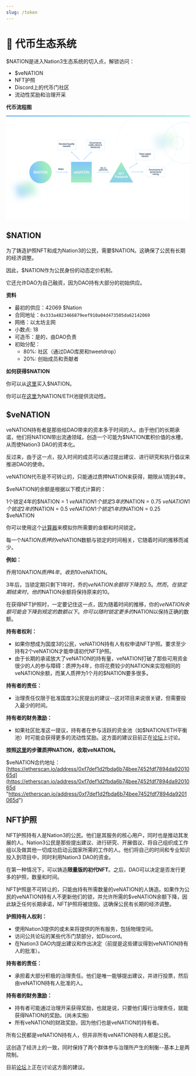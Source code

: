 ```yaml
---
slug: /token
---
```

# 🔄 代币生态系统



$NATION是进入Nation3生态系统的切入点，解锁访问：

- $veNATION
- NFT护照
- Discord上的代币门社区
- 流动性奖励和治理开采

**代币流程图**

![token flow chart](/img/Token_flow_chart.png "")

## $NATION
为了铸造护照NFT和成为Nation3的公民，需要$NATION。这确保了公民有长期的经济调整。

因此，$NATION作为公民身份的动态定价机制。

它还允许DAO为自己融资，因为DAO持有大部分的初始供应。

**资料**

- 最初的供应：42069 $Nation
- 合同地址：`0x333a4823466879eef910a04d473505da62142069`
- 网络：以太坊主网
- 小数点: 18
- 可造币：是的，由DAO负责
- 初始分配：
  - 80%: 社区（通过DAO库房和tweetdrop）
  - 20%: 创始成员和贡献者

**如何获得$NATION**

你可以从[这里](#/trade/ether/0x333a4823466879eef910a04d473505da62142069 "这里")买入$NATION。

你可以在[这里](#/pool/0x0bf37157d30dfe6f56757dcadff01aed83b08cd600020000000000000000019a "这里")为NATION/ETH池提供流动性。

## $veNATION

veNATION持有者是那些给DAO带来的资本多于时间的人。由于他们的长期承诺，他们将NATION带出流通领域，创造一个可能为$NATION累积价值的水槽，从而使Nation3 DAO的资本化。

反过来，由于这一点，投入时间的成员可以通过提出建议、进行研究和执行倡议来推进DAO的使命。

veNATION代币是不可转让的，只能通过质押NATION来获得，期限从1周到4年。

$veNATION的余额是根据以下模式计算的：

1个锁定4年的$NATION = 1 $veNATION
1个锁定3年的$NATION = 0.75 $veNATION
1个锁定2年的$NATION = 0.5 $veNATION
1个锁定1年的$NATION = 0.25 $veNATION

你可以使用这个[计算器](https://app.nation3.org/lock "计算器")来模拟你所需要的金额和时间锁定。

每一个$NATION质押的$veNATION数额与锁定的时间相关，它随着时间的推移而减少。

**例如：**

乔用10$NATION质押4年，收到10$veNATION。

3年后，当锁定期只剩下1年时，乔的$veNATION余额将下降到2.5。然而，在锁定期结束时，他的$NATION余额将保持原来的10。

在获得NFT护照时，一定要记住这一点，因为随着时间的推移，你的$veNATION余额可能会下降到规定的数额以下。你可以随时锁定更多的$NATION以保持正确的数额。

**持有者权利：**

- 如果你想成为国度3的公民，veNATION持有人有权申请NFT护照。要求至少持有2个veNATION才能申请初代NFT护照。
- 由于长期的承诺放大了veNATION的持有量，veNATION打破了那些可用资金很少的人的参与障碍：质押为4年，你将花费较少的NATION来实现相同的veNATION余额，而某人质押为1个月的$NATION要多很多。

**持有者的责任：**

- 治理责任仅限于批准国度3公民提出的建议--这对项目来说很关键，但需要投入最少的时间。

**持有者的财务激励：**

- 如果社区批准这一提议，持有者在参与活跃的资金池（如$NATION/ETH平衡池）时可能会获得更多的流动性奖励。这方面的建议目前正在[论坛](https://forum.nation3.org/t/proposal-to-launch-liquidity-rewards/25 "论坛")上讨论。

**按照**[**这里**](https://app.nation3.org/lock "这里")**的步骤质押NATION，收取veNATION。**

$veNATION合约地址：[https://etherscan.io/address/0xf7def1d2fbda6b74bee7452fdf7894da9201065d](https://etherscan.io/address/0xf7def1d2fbda6b74bee7452fdf7894da9201065d "https://etherscan.io/address/0xf7def1d2fbda6b74bee7452fdf7894da9201065d")

## NFT护照

NFT护照持有人是Nation3的公民。他们是其服务的核心用户，同时也是推动其发展的人。Nation3公民是那些提出建议、进行研究、开展倡议、将自己组织成工作组以及做其他一切成功启动云国家所需的工作的人。他们将自己的时间和专业知识投入到项目中，同时利用Nation3 DAO的资金。

在第一种情况下，可以铸造**限量版的初代NFT**。之后，DAO可以决定是否发行更多的护照，数量和时间。

NFT护照是不可转让的，只能由持有所需数量的veNATION的人铸造。如果作为公民的veNATION持有人不更新他们的锁，并允许所需的$veNATION余额下降，因此缺乏任何长期承诺，NFT护照将被烧毁。这确保公民有长期的经济调整。

**护照持有人权利：**

- 使用Nation3提供的或未来将提供的所有服务，包括物理空间。
- 访问公共论坛的某些代币门禁部分，如Discord。
- 在Nation3 DAO内提出建议和作出决定（前提是这些建议得到veNATION持有人的批准）。

**持有者的责任：**

- 承担着大部分积极的治理责任。他们是唯一能够提出建议，并进行投票，然后由veNATION持有人批准的人。

**持有者的财务激励：**

- 持有者可能通过治理开采获得奖励，也就是说，只要他们履行治理责任，就能获得NATION的奖励。(尚未实施)
- 所有veNATION的财政奖励，因为他们也是veNATION的持有者。

所有公民都是veNATION持有人，但并非所有veNATION持有人都是公民。

这创造了经济上的一致，同时保持了两个群体参与治理所产生的制衡--基本上是两院制。

目前[论坛](https://forum.nation3.org/t/proposal-to-issue-genesis-nft-passports/26 "论坛")上正在讨论这方面的建议。
